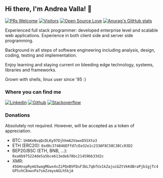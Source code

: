 ## Hi there, I'm Andrea Valla! 👋

[![PRs Welcome](https://img.shields.io/badge/PRs-welcome-brightgreen.svg?style=flat&logo=github)](https://github.com/avalla)
[![Visitors](https://visitor-badge.glitch.me/badge?page_id=avalla.visitor-badge)](https://github.com/avalla)
[![Open Source Love](https://badges.frapsoft.com/os/v2/open-source.svg?v=103)](https://github.com/avalla)
[![Anurag's GitHub stats](https://github-readme-stats.vercel.app/api?username=avalla)](https://github.com/avalla/github-readme-stats)

Experienced full stack programmer: developed enterprise level and scalable web applications. Experience in both client side and server side programming.

Background in all steps of software engineering including analysis, design, coding, testing and implementation.

Enjoy learning and staying current on bleeding edge technology, systems, libraries and frameworks.

Grown with shells, linux user since '95 :)

### Where you can find me

[![Linkedin](https://img.shields.io/badge/-Linkedin-%230a66c2?logo=linkedin)](https://linkedin.com/in/avalla)
[![Github](https://img.shields.io/badge/-Github-black?logo=github)](https://github.com/avalla)
[![Stackoverflow](https://img.shields.io/badge/-Stack%20Overflow-%23fafafb?logo=stackoverflow)](https://stackoverflow.com/users/876314)

### Donations

Absolutely not required. However, will be accepted as a token of appreciation.

- BTC: `1H4KeNvqQcDLKy97DjhhmA2VawxD5SXto3`
- ETH (ERC20): `0xd0c374846EFfd7cEe32e1c233AF8C58C38Cc03D2`
- BEP20/BSC (ETH, BNB, ...): `0xa8b975224de5a5bce613edeb78bc21459bb33d2c`
- XMR: `45GHnspRymU3wagMGwx4vZiPQnBVFDuF3bL7qbfUx1kZajuiGZtVkKdBraPjb1gjTc4GPSvhC8owvPa7smZzmyxAGLh5kjA`

<!--
**avalla/avalla** is a ✨ _special_ ✨ repository because its `README.md` (this file) appears on your GitHub profile.

Here are some ideas to get you started:

- 🔭 I’m currently working on ...
- 🌱 I’m currently learning ...
- 👯 I’m looking to collaborate on ...
- 🤔 I’m looking for help with ...
- 💬 Ask me about ...
- 📫 How to reach me: ...
- 😄 Pronouns: ...
- ⚡ Fun fact: ...
-->

